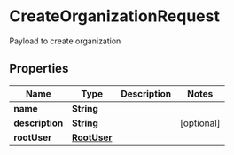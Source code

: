

# CreateOrganizationRequest

Payload to create organization

## Properties

Name | Type | Description | Notes
------------ | ------------- | ------------- | -------------
**name** | **String** |  | 
**description** | **String** |  |  [optional]
**rootUser** | [**RootUser**](RootUser.md) |  | 



